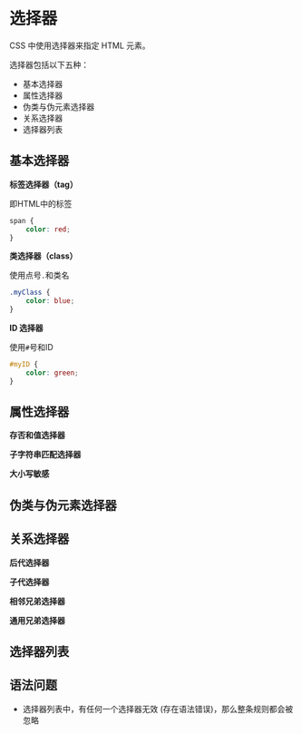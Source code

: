 # 选择器

CSS 中使用选择器来指定 HTML 元素。

选择器包括以下五种：

- 基本选择器
- 属性选择器
- 伪类与伪元素选择器
- 关系选择器
- 选择器列表

## 基本选择器

**标签选择器（tag）**

即HTML中的标签

```css
span {
    color: red;
}
```

**类选择器（class）**

使用点号`.`和类名

```css
.myClass {
    color: blue;
}
```

**ID 选择器**

使用`#`号和ID

```css
#myID {
    color: green;
}
```

## 属性选择器

**存否和值选择器**

**子字符串匹配选择器**

**大小写敏感**

## 伪类与伪元素选择器

## 关系选择器

**后代选择器**

**子代选择器**

**相邻兄弟选择器**

**通用兄弟选择器**

## 选择器列表

## 语法问题

- 选择器列表中，有任何一个选择器无效 (存在语法错误)，那么整条规则都会被忽略